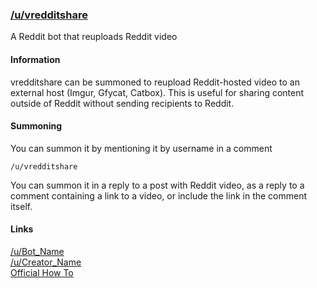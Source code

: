 ### [/u/vredditshare](https://reddit.com/u/vredditshare)

A Reddit bot that reuploads Reddit video 

#### Information

vredditshare can be summoned to reupload Reddit-hosted video to an external host (Imgur, Gfycat, Catbox). This is useful 
for sharing content outside of Reddit without sending recipients to Reddit.

#### Summoning

You can summon it by mentioning it by username in a comment

```/u/vredditshare```

You can summon it in a reply to a post with Reddit video, as a reply to a comment containing a link to a video, or include 
the link in the comment itself.

#### Links
[/u/Bot_Name](https://reddit.com/u/vredditshare)  
[/u/Creator_Name](https://reddit.com/u/pmdevita)  
[Official How To](https://www.reddit.com/user/vredditshare/comments/aebs0r/how_to_use_vredditshare/)
